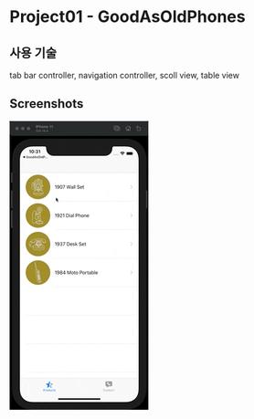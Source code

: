 # Project01 - GoodAsOldPhones

## 사용 기술
tab bar controller, navigation controller, scoll view, table view

## Screenshots
![GoodAsOldPhones](./GoodAsOldPhones.gif)
